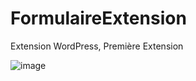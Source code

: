 # FormulaireExtension
Extension WordPress, Première Extension

![image](https://user-images.githubusercontent.com/63310746/131344542-97fa2b48-754a-4403-b8b1-5235561e11af.png)
